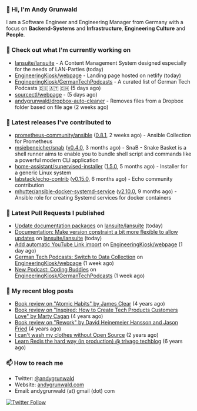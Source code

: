 ### 👋 Hi, I'm Andy Grunwald

I am a Software Engineer and Engineering Manager from Germany with a focus on **Backend-Systems** and **Infrastructure**, **Engineering Culture** and **People**.

### 👷 Check out what I'm currently working on


- [lansuite/lansuite](https://github.com/lansuite/lansuite) - A Content Management System designed especially for the needs of LAN-Parties (today)
- [EngineeringKiosk/webpage](https://github.com/EngineeringKiosk/webpage) - Landing page hosted on netlify (today)
- [EngineeringKiosk/GermanTechPodcasts](https://github.com/EngineeringKiosk/GermanTechPodcasts) - A curated list of German Tech Podcasts 🇩🇪 🇦🇹 🇨🇭 (5 days ago)
- [sourcectl/webpage](https://github.com/sourcectl/webpage) -  (5 days ago)
- [andygrunwald/dropbox-auto-cleaner](https://github.com/andygrunwald/dropbox-auto-cleaner) - Removes files from a Dropbox folder based on file age (2 weeks ago)

### 🔭 Latest releases I've contributed to


- [prometheus-community/ansible](https://github.com/prometheus-community/ansible) ([0.8.1](https://github.com/prometheus-community/ansible/releases/tag/0.8.1), 2 weeks ago) - Ansible Collection for Prometheus
- [msiebeneicher/snab](https://github.com/msiebeneicher/snab) ([v0.4.0](https://github.com/msiebeneicher/snab/releases/tag/v0.4.0), 3 months ago) - SnaB - Snake Basket is a shell runner aims to enable you to bundle shell script and commands like a powerful modern CLI application
- [home-assistant/supervised-installer](https://github.com/home-assistant/supervised-installer) ([1.5.0](https://github.com/home-assistant/supervised-installer/releases/tag/1.5.0), 5 months ago) - Installer for a generic Linux system
- [labstack/echo-contrib](https://github.com/labstack/echo-contrib) ([v0.15.0](https://github.com/labstack/echo-contrib/releases/tag/v0.15.0), 6 months ago) - Echo community contribution
- [mhutter/ansible-docker-systemd-service](https://github.com/mhutter/ansible-docker-systemd-service) ([v2.10.0](https://github.com/mhutter/ansible-docker-systemd-service/releases/tag/v2.10.0), 9 months ago) - Ansible role for creating Systemd services for docker containers

### 🔨 Latest Pull Requests I published


- [Update documentation packages](https://github.com/lansuite/lansuite/pull/824) on [lansuite/lansuite](https://github.com/lansuite/lansuite) (today)
- [Documentation: Make version constraint a bit more flexible to allow updates](https://github.com/lansuite/lansuite/pull/823) on [lansuite/lansuite](https://github.com/lansuite/lansuite) (today)
- [Add automatic YouTube Link import](https://github.com/EngineeringKiosk/webpage/pull/669) on [EngineeringKiosk/webpage](https://github.com/EngineeringKiosk/webpage) (1 day ago)
- [German Tech Podcasts: Switch to Data Collection](https://github.com/EngineeringKiosk/webpage/pull/662) on [EngineeringKiosk/webpage](https://github.com/EngineeringKiosk/webpage) (1 week ago)
- [New Podcast: Coding Buddies](https://github.com/EngineeringKiosk/GermanTechPodcasts/pull/276) on [EngineeringKiosk/GermanTechPodcasts](https://github.com/EngineeringKiosk/GermanTechPodcasts) (1 week ago)

### 📝 My recent blog posts


- [Book review on &#34;Atomic Habits&#34; by James Clear](https://andygrunwald.com/blog/book-review-on-atomic-habits-by-james-clear/) (4 years ago)
- [Book review on &#34;Inspired: How to Create Tech Products Customers Love&#34; by Marty Cagan](https://andygrunwald.com/blog/book-review-on-inspired-how-to-create-tech-products-customers-love-by-marty-cagan/) (4 years ago)
- [Book review on &#34;Rework&#34; by David Heinemeier Hansson and Jason Fried](https://andygrunwald.com/blog/book-review-on-rework-by-david-heinemeier-hansson-and-jason-fried/) (4 years ago)
- [I can&#39;t wash my clothes without Open Source](https://andygrunwald.com/blog/i-cant-wash-my-clothes-without-open-source/) (2 years ago)
- [Learn Redis the hard way (in production) @ trivago techblog](https://andygrunwald.com/blog/learn-redis-the-hard-way-in-production-trivago-techblog/) (6 years ago)

### 📫 How to reach me

- Twitter: [@andygrunwald](https://twitter.com/andygrunwald)
- Website: [andygrunwald.com](https://andygrunwald.com)
- Email: andygrunwald (at) gmail (dot) com

[![Twitter Follow](https://img.shields.io/twitter/follow/andygrunwald?label=Follow&style=social)](https://twitter.com/andygrunwald)
